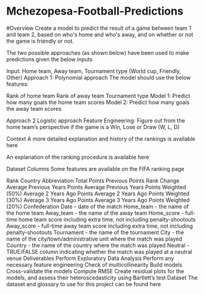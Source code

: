 # Mchezopesa-Football-Predictions
#Overview
Create a model to predict the result of a game between team 1 and team 2, based on who's home and who's away, and on whether or not the game is friendly or not.

The two possible approaches (as shown below) have been used to make predictions given the below inputs

Input: Home team, Away team, Tournament type (World cup, Friendly, Other)
Approach 1: Polynomial approach
The model should use the below features:

Rank of home team
Rank of away team
Tournament type
Model 1: Predict how many goals the home team scores Model 2: Predict how many goals the away team scores

Approach 2 Logistic approach
Feature Engineering: Figure out from the home team’s perspective if the game is a Win, Lose or Draw (W, L, D)

Context
A more detailed explanation and history of the rankings is available here

An explanation of the ranking procedure is available here

Dataset Columns
Some features are available on the FIFA ranking page

Rank
Country Abbreviation
Total Points
Previous Points
Rank Change
Average Previous Years Points
Average Previous Years Points Weighted (50%)
Average 2 Years Ago Points
Average 2 Years Ago Points Weighted (30%)
Average 3 Years Ago Points
Average 3 Years Ago Points Weighted (20%)
Confederation
Date - date of the match
Home_team - the name of the home team
Away_team - the name of the away team
Home_score - full-time home team score including extra time, not including penalty-shootouts
Away_score - full-time away team score including extra time, not including penalty-shootouts
Tournament - the name of the tournament
City - the name of the city/town/administrative unit where the match was played
Country - the name of the country where the match was played
Neutral - TRUE/FALSE column indicating whether the match was played at a neutral venue
Deliverables
Perform Exploratory Data Analysis
Perform any necessary feature engineering
Check of multicollinearity
Build models
Cross-validate the models
Compute RMSE
Create residual plots for the models, and assess their heteroscedasticity using Bartlett’s test
Dataset
The dataset and glossary to use for this project can be found here

